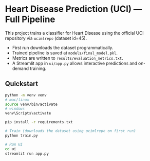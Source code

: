 # Heart Disease Prediction (UCI) — Full Pipeline

This project trains a classifier for Heart Disease using the official UCI repository via `ucimlrepo` (dataset id=45).
- First run downloads the dataset programmatically.
- Trained pipeline is saved at `models/final_model.pkl`.
- Metrics are written to `results/evaluation_metrics.txt`.
- A Streamlit app in `ui/app.py` allows interactive predictions and on-demand training.

## Quickstart

```bash
python -m venv venv
# mac/linux
source venv/bin/activate
# windows
venv\Scripts\activate

pip install -r requirements.txt

# Train (downloads the dataset using ucimlrepo on first run)
python train.py

# Run UI
cd ui
streamlit run app.py
```